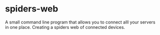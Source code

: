 # spiders-web
 A small command line program that allows you to connect alll your servers in one place. Creating a spiders web of connected devices.

